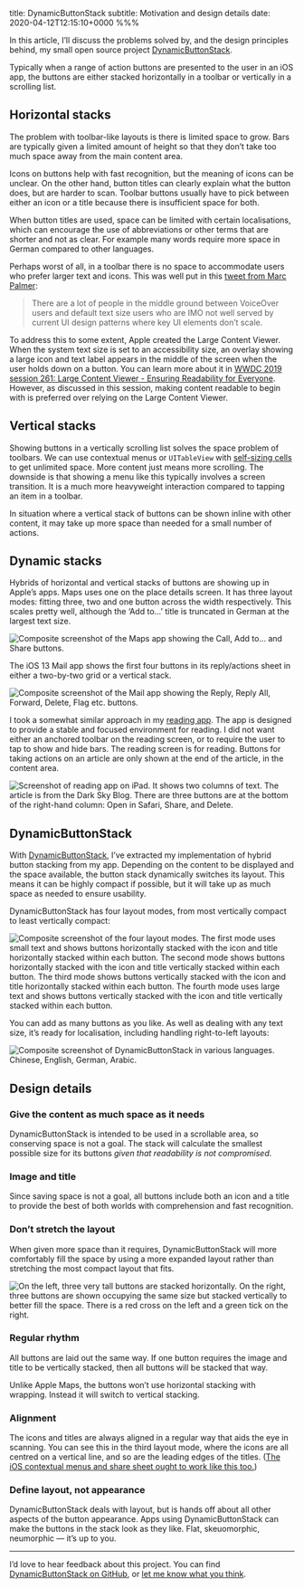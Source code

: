 title: DynamicButtonStack
subtitle: Motivation and design details
date: 2020-04-12T12:15:10+0000
%%%

In this article, I’ll discuss the problems solved by, and the design principles behind, my small open source project [DynamicButtonStack](https://github.com/douglashill/DynamicButtonStack).

Typically when a range of action buttons are presented to the user in an iOS app, the buttons are either stacked horizontally in a toolbar or vertically in a scrolling list.

## Horizontal stacks

The problem with toolbar-like layouts is there is limited space to grow. Bars are typically given a limited amount of height so that they don’t take too much space away from the main content area.

Icons on buttons help with fast recognition, but the meaning of icons can be unclear. On the other hand, button titles can clearly explain what the button does, but are harder to scan. Toolbar buttons usually have to pick between either an icon or a title because there is insufficient space for both.

When button titles are used, space can be limited with certain localisations, which can encourage the use of abbreviations or other terms that are shorter and not as clear. For example many words require more space in German compared to other languages.

Perhaps worst of all, in a toolbar there is no space to accommodate users who prefer larger text and icons. This was well put in this [tweet from Marc Palmer](https://twitter.com/marcpalmerdev/status/1227928899746705408):

> There are a lot of people in the middle ground between VoiceOver users and default text size users who are IMO not well served by current UI design patterns where key UI elements don’t scale.

To address this to some extent, Apple created the Large Content Viewer. When the system text size is set to an accessibility size, an overlay showing a large icon and text label appears in the middle of the screen when the user holds down on a button. You can learn more about it in [WWDC 2019 session 261: Large Content Viewer - Ensuring Readability for Everyone](https://developer.apple.com/wwdc19/261). However, as discussed in this session, making content readable to begin with is preferred over relying on the Large Content Viewer.

## Vertical stacks

Showing buttons in a vertically scrolling list solves the space problem of toolbars. We can use contextual menus or `UITableView` with [self-sizing cells](https://pspdfkit.com/blog/2018/self-sizing-table-view-cells/) to get unlimited space. More content just means more scrolling. The downside is that showing a menu like this typically involves a screen transition. It is a much more heavyweight interaction compared to tapping an item in a toolbar.

In situation where a vertical stack of buttons can be shown inline with other content, it may take up more space than needed for a small number of actions.

## Dynamic stacks

Hybrids of horizontal and vertical stacks of buttons are showing up in Apple’s apps. Maps uses one on the place details screen. It has three layout modes: fitting three, two and one button across the width respectively. This scales pretty well, although the ‘Add to…’ title is truncated in German at the largest text size.

![Composite screenshot of the Maps app showing the Call, Add to… and Share buttons.](maps.png)

The iOS 13 Mail app shows the first four buttons in its reply/actions sheet in either a two-by-two grid or a vertical stack.

![Composite screenshot of the Mail app showing the Reply, Reply All, Forward, Delete, Flag etc. buttons.](mail.png)

I took a somewhat similar approach in my [reading app](/reading-app/). The app is designed to provide a stable and focused environment for reading. I did not want either an anchored toolbar on the reading screen, or to require the user to tap to show and hide bars. The reading screen is for reading. Buttons for taking actions on an article are only shown at the end of the article, in the content area.

![Screenshot of reading app on iPad. It shows two columns of text. The article is from the Dark Sky Blog. There are three buttons are at the bottom of the right-hand column: Open in Safari, Share, and Delete.](reading-app.png)

## DynamicButtonStack

With [DynamicButtonStack](https://github.com/douglashill/DynamicButtonStack), I’ve extracted my implementation of hybrid button stacking from my app. Depending on the content to be displayed and the space available, the button stack dynamically switches its layout. This means it can be highly compact if possible, but it will take up as much space as needed to ensure usability.

DynamicButtonStack has four layout modes, from most vertically compact to least vertically compact:

![Composite screenshot of the four layout modes. The first mode uses small text and shows buttons horizontally stacked with the icon and title horizontally stacked within each button. The second mode shows buttons horizontally stacked with the icon and title vertically stacked within each button. The third mode shows buttons vertically stacked with the icon and title horizontally stacked within each button. The fourth mode uses large text and shows buttons vertically stacked with the icon and title vertically stacked within each button.](text-size.png)

You can add as many buttons as you like. As well as dealing with any text size, it’s ready for localisation, including handling right-to-left layouts:

![Composite screenshot of DynamicButtonStack in various languages. Chinese, English, German, Arabic.](localistion.png)

## Design details

### Give the content as much space as it needs

DynamicButtonStack is intended to be used in a scrollable area, so conserving space is not a goal. The stack will calculate the smallest possible size for its buttons *given that readability is not compromised*.

### Image and title

Since saving space is not a goal, all buttons include both an icon and a title to provide the best of both worlds with comprehension and fast recognition.

### Don’t stretch the layout

When given more space than it requires, DynamicButtonStack will more comfortably fill the space by using a more expanded layout rather than stretching the most compact layout that fits.

![On the left, three very tall buttons are stacked horizontally. On the right, three buttons are shown occupying the same size but stacked vertically to better fill the space. There is a red cross on the left and a green tick on the right.](stretch.png)

### Regular rhythm

All buttons are laid out the same way. If one button requires the image and title to be vertically stacked, then all buttons will be stacked that way.

Unlike Apple Maps, the buttons won’t use horizontal stacking with wrapping. Instead it will switch to vertical stacking.

### Alignment

The icons and titles are always aligned in a regular way that aids the eye in scanning. You can see this in the third layout mode, where the icons are all centred on a vertical line, and so are the leading edges of the titles. ([The iOS contextual menus and share sheet ought to work like this too.](/menu-icon-swizzling/))

### Define layout, not appearance

DynamicButtonStack deals with layout, but is hands off about all other aspects of the button appearance. Apps using DynamicButtonStack can make the buttons in the stack look as they like. Flat, skeuomorphic, neumorphic — it’s up to you.

---

I’d love to hear feedback about this project. You can find [DynamicButtonStack on GitHub](https://github.com/douglashill/DynamicButtonStack), or [let me know what you think](/follow/).
